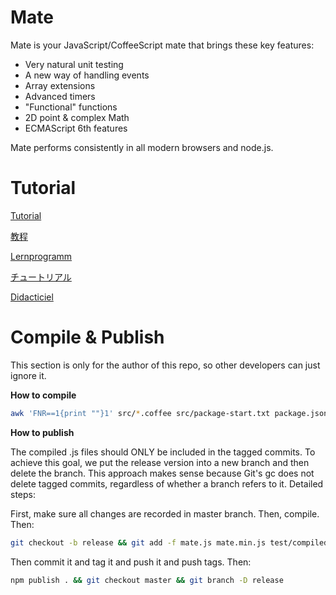 Mate
====

Mate is your JavaScript/CoffeeScript mate that brings these key features:

- Very natural unit testing
- A new way of handling events
- Array extensions
- Advanced timers
- "Functional" functions
- 2D point & complex Math
- ECMAScript 6th features

Mate performs consistently in all modern browsers and node.js.

Tutorial
====

[Tutorial](http://zhanzhenzhen.github.io/mate/)

[教程](http://zhanzhenzhen.github.io/mate/)

[Lernprogramm](http://zhanzhenzhen.github.io/mate/)

[チュートリアル](http://zhanzhenzhen.github.io/mate/)

[Didacticiel](http://zhanzhenzhen.github.io/mate/)

Compile & Publish
====

This section is only for the author of this repo, so other developers can just ignore it.

**How to compile**

```bash
awk 'FNR==1{print ""}1' src/*.coffee src/package-start.txt package.json src/package-end.txt | node_modules/coffee-script/bin/coffee -cs > mate.js && node_modules/uglify-js/bin/uglifyjs mate.js -o mate.min.js -m --screw-ie8 --comments && awk 'FNR==1{print ""}1' test/*.coffee | node_modules/coffee-script/bin/coffee -cs > test/compiled.js && awk 'FNR==1{print ""}1' test-test/*.coffee | node_modules/coffee-script/bin/coffee -cs > test-test/compiled.js
```

**How to publish**

The compiled .js files should ONLY be included in the tagged commits. To achieve this goal, we put the release version into a new branch and then delete the branch. This approach makes sense because Git's gc does not delete tagged commits, regardless of whether a branch refers to it. Detailed steps:

First, make sure all changes are recorded in master branch. Then, compile. Then:

```bash
git checkout -b release && git add -f mate.js mate.min.js test/compiled.js test-test/compiled.js
```

Then commit it and tag it and push it and push tags. Then:

```bash
npm publish . && git checkout master && git branch -D release
```
